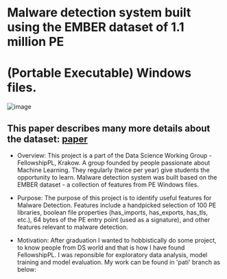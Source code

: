 # Malware detection system built using the EMBER dataset of 1.1 million PE 
# (Portable Executable) Windows files.

![image](https://user-images.githubusercontent.com/66388735/217641205-39df832a-c783-48ff-b5b5-7047cc0c3fc3.png)


## This paper describes many more details about the dataset:  [paper](https://arxiv.org/abs/1804.04637)






- Overview:
This project is a part of the Data Science Working Group - FellowshipPL, Krakow.  A group founded by people passionate about Machine Learning. 
They regularly (twice per year) give students the opportunity to learn.
Malware detection system was built based on the EMBER dataset - a collection of features from PE Windows files.

- Purpose:
The purpose of this project is to identify useful features for Malware Detection. Features include a handpicked selection of 100 PE libraries, boolean file properties (has_imports, has_exports, has_tls, etc.), 64 bytes of the PE entry point (used as a signature), and other features relevant to malware detection.

- Motivation:
After graduation I wanted to hobbistically do some project, to know people from DS world and that is how I have found FellowshipPL. I was reponsible for exploratory data analysis, model training and model evaluation. My work can be found in 'pati' branch as below:






